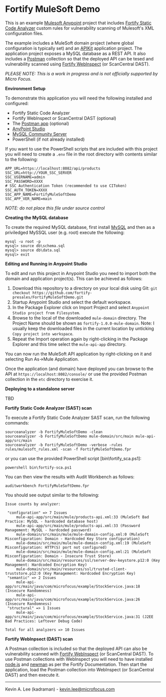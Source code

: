 Fortify MuleSoft Demo
=====================

This is an example [Mulesoft Anypoint](https://www.mulesoft.com/platform/enterprise-integration) project that includes 
[Fortify Static Code Analyzer](https://www.microfocus.com/en-us/cyberres/application-security/static-code-analyzer) 
custom rules for vulnerability scanning of Mulesoft's XML configuration files. 

The example includes a MuleSoft domain project (where global configuration is typically set) and an [APIKit](https://docs.mulesoft.com/apikit)
application project. The application project exposes a MySQL database as a REST API. It also includes a [Postman](https://www.postman.com/) collection so that
the deployed API can be tesed and vulnerability scanned using [Fortify WebInspect](https://www.microfocus.com/en-us/cyberres/application-security/webinspect) (or ScanCentral DAST).

*PLEASE NOTE: This is a work in progress and is not officially supported by Micro Focus.*

**Environment Setup**

To demonstrate this application you will need the following installed and configured:

  - Fortify Static Code Analyzer
  - Fortify WebInspect or ScanCentral DAST (optional)
  - The [Postman app](https://www.postman.com/downloads/) (optional)
  - [AnyPoint Studio](https://www.mulesoft.com/lp/dl/studio)
  - [MySQL Community Server](https://dev.mysql.com/downloads/mysql/)
  - PowerShell (if not already installed)

If you want to use the PowerShell scripts that are included with this project you will need to create a `.env` file in the root directory with contents 
similar to the following:

```
APP_URL=https://localhost:8082/api/products
SSC_URL=http://YOUR_SSC_SERVER
SSC_USERNAME=admin
SSC_PASSWORD=XXXX
# SSC Authentication Token (recommended to use CIToken)
SSC_AUTH_TOKEN=XXXX
SSC_APP_NAME=FortifyMuleSoftDemo
SSC_APP_VER_NAME=main
```

*NOTE: do not place this file under source control*

**Creating the MySQL database**

To create the required MySQL database, first install [MySQL](https://www.mysql.com/) and then as a priviledged MySSQL user (e.g. root) execute
the following:

```
mysql -u root -p
mysql> source db\schema.sql
mysql> source db\data.sql
mysql> exit
```

**Editing and Running in Anypoint Studio**

To edit and run this project in Anypoint Studio you need to import both the domain and application project(s). This can be achieved as follows:

1. Download this repository to a directory on your local disk using Git:
   `git checkout https://github.com/fortify-presales/FortifyMuleSoftDemo.git`
3. Startup Anypoint Studio and select the default workspace.
4. In the Package Explorer click on Import Project and select `Anypoint Studio project from Filesystem`.
5. Browse to the local of the downloaded `mule-domain` directory. The Project Name should be shown as `fortify-1.0.0-mule-domain`.
   Note: I usually keep the downloaded files in the current location by unticking `Copy project into workspace`.
6. Repeat the Import operation again by right-clicking in the Package Explorer and this time select the `mule-api-app` directory.

You can now run the MuleSoft API application by right-clicking on it and selecting Run As->Mule Application.

Once the application (and domain) have deployed you can browse to the API at `https://localhost:8082/console/` or use the provided Postman collection
in the `etc` directory to exercise it.

**Deploying to a standalone server**

TBD

**Fortify Static Code Analyzer (SAST) scan**

To execute a Fortify Static Code Analyzer SAST scan, run the following commands:

```
sourceanalyzer -b FortifyMuleSoftDemo -clean
sourceanalyzer -b FortifyMuleSoftDemo mule-domain/src/main mule-api-app/src/main
sourceanalyzer -b FortifyMuleSoftDemo -verbose -rules rules/mulesoft_rules.xml -scan -f FortifyMuleSoftDemo.fpr
```

or you can use the provided PowerShell script [bin\fortify_sca.ps1]:

```
powershell bin\fortify-sca.ps1
```

You can then view the results with Audit Workbench as follows:

```
auditworkbench FortifyMuleSoftDemo.fpr
```

You should see output similar to the following:

```
Issue counts by analyzer:

 "configuration" => 7 Issues
     mule-api-app/src/main/mule/products-api.xml:33 (MuleSoft Bad Practice: MySQL - hardcoded database host)
     mule-api-app/src/main/mule/products-api.xml:33 (Password Management: MySQL - hardcoded password)
     mule-domain/src/main/mule/mule-domain-config.xml:0 (MuleSoft Misconfiguration: Domain - Hardcoded Key Store configuration)
     mule-domain/src/main/mule/mule-domain-config.xml:19 (MuleSoft Misconfiguration: HTTP(S) port not configured)
     mule-domain/src/main/mule/mule-domain-config.xml:21 (MuleSoft Misconfiguration: Domain - Insecure Trust Store)
     mule-domain/src/main/resources/ssl/server-dev-keystore.p12:0 (Key Management: Hardcoded Encryption Key)
     mule-domain/src/main/resources/ssl/trusted-client-truststore.p12:0 (Key Management: Hardcoded Encryption Key)
 "semantic" => 2 Issues
     mule-api-app/src/main/java/com/microfocus/example/StockService.java:18 (Insecure Randomness)
     mule-api-app/src/main/java/com/microfocus/example/StockService.java:26 (Insecure Randomness)
 "structural" => 1 Issues
     mule-api-app/src/main/java/com/microfocus/example/StockService.java:31 (J2EE Bad Practices: Leftover Debug Code)

Total for all analyzers => 10 Issues
```

**Fortify WebInpsect (DAST) scan**

A Postman collection is included so that the deployed API can also be vulnerability scanned with [Fortify WebInspect](https://www.microfocus.com/en-us/cyberres/application-security/webinspect) (or ScanCentral DAST). To use Postman collections with WebInspect you will need to have installed
[node.js](https://nodejs.org/en/) and [newman](https://www.npmjs.com/package/newman) as per the Fortify Documentation. Then start the application, load the Postman collection into WebInspect (or ScanCentral DAST) and then execute it.

---

Kevin A. Lee (kadraman) - kevin.lee@microfocus.com
